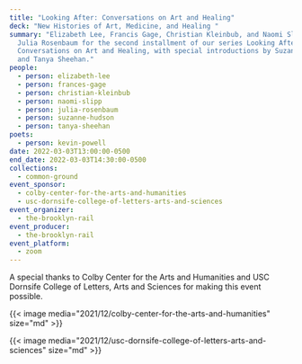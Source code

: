 ```yaml
---
title: "Looking After: Conversations on Art and Healing"
deck: "New Histories of Art, Medicine, and Healing "
summary: "Elizabeth Lee, Francis Gage, Christian Kleinbub, and Naomi Slipp join
  Julia Rosenbaum for the second installment of our series Looking After:
  Conversations on Art and Healing, with special introductions by Suzanne Hudson
  and Tanya Sheehan."
people:
  - person: elizabeth-lee
  - person: frances-gage
  - person: christian-kleinbub
  - person: naomi-slipp
  - person: julia-rosenbaum
  - person: suzanne-hudson
  - person: tanya-sheehan
poets:
  - person: kevin-powell
date: 2022-03-03T13:00:00-0500
end_date: 2022-03-03T14:30:00-0500
collections:
  - common-ground
event_sponsor:
  - colby-center-for-the-arts-and-humanities
  - usc-dornsife-college-of-letters-arts-and-sciences
event_organizer:
  - the-brooklyn-rail
event_producer:
  - the-brooklyn-rail
event_platform:
  - zoom
---
```

A special thanks to Colby Center for the Arts and Humanities and USC Dornsife College of Letters, Arts and Sciences for making this event possible. 

{{< image media="2021/12/colby-center-for-the-arts-and-humanities" size="md" >}}

{{< image media="2021/12/usc-dornsife-college-of-letters-arts-and-sciences" size="md" >}}